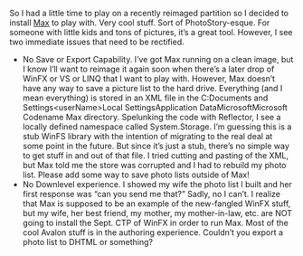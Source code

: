 So I had a little time to play on a recently reimaged partition so I
decided to install [Max](http://www.microsoft.com/max) to play with.
Very cool stuff. Sort of PhotoStory-esque. For someone with little kids
and tons of pictures, it’s a great tool. However, I see two immediate
issues that need to be rectified.

-   No Save or Export Capability. I’ve got Max running on a clean image,
    but I know I’ll want to reimage it again soon when there’s a later
    drop of WinFX or VS or LINQ that I want to play with. However, Max
    doesn’t have any way to save a picture list to the hard drive.
    Everything (and I mean everything) is stored in an XML file in the
    C:Documents and Settings\<userName\>Local SettingsApplication
    DataMicrosoftMicrosoft Codename Max directory. Spelunking the code
    with Reflector, I see a locally defined namespace called
    System.Storage. I’m guessing this is a stub WinFS library with the
    intention of migrating to the real deal at some point in the future.
    But since it’s just a stub, there’s no simple way to get stuff in
    and out of that file. I tried cutting and pasting of the XML, but
    Max told me the store was corrupted and I had to rebuild my photo
    list. Please add some way to save photo lists outside of Max!
-   No Downlevel experience. I showed my wife the photo list I built and
    her first response was “can you send me that?” Sadly, no I can’t. I
    realize that Max is supposed to be an example of the new-fangled
    WinFX stuff, but my wife, her best friend, my mother, my
    mother-in-law, etc. are NOT going to install the Sept. CTP of WinFX
    in order to run Max. Most of the cool Avalon stuff is in the
    authoring experience. Couldn’t you export a photo list to DHTML or
    something?

